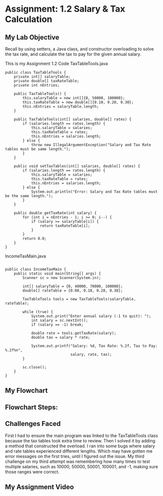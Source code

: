 # Assignment: 1.2 Salary & Tax Calculation

## My Lab Objective

Recall by using setters, a Java class, and constructor overloading to solve the tax rate, and calculate the tax to pay for the given annual salary.

This is my Assignment 1.2 Code
TaxTableTools.java
```
public class TaxTableTools {
    private int[] salaryTable;
    private double[] taxRateTable;
    private int nEntries;

    public TaxTableTools() {
        this.salaryTable = new int[]{0, 50000, 100000};
        this.taxRateTable = new double[]{0.10, 0.20, 0.30};
        this.nEntries = salaryTable.length;
    }

    public TaxTableTools(int[] salaries, double[] rates) {
        if (salaries.length == rates.length) {
            this.salaryTable = salaries;
            this.taxRateTable = rates;
            this.nEntries = salaries.length;
        } else {
            throw new IllegalArgumentException("Salary and Tax Rate tables must be same length.");
        }
    }

    public void setTaxTables(int[] salaries, double[] rates) {
        if (salaries.length == rates.length) {
            this.salaryTable = salaries;
            this.taxRateTable = rates;
            this.nEntries = salaries.length;
        } else {
            System.out.println("Error: Salary and Tax Rate tables must be the same length.");
        }
    }

    public double getTaxRate(int salary) {
        for (int i = nEntries - 1; i >= 0; i--) {
            if (salary >= salaryTable[i]) {
                return taxRateTable[i];
            }
        }
        return 0.0;
    }
}
```
IncomeTaxMain.java
```import java.util.Scanner;

public class IncomeTaxMain {
    public static void main(String[] args) {
        Scanner sc = new Scanner(System.in);

        int[] salaryTable = {0, 40000, 70000, 100000};
        double[] rateTable = {0.08, 0.18, 0.28, 0.38};

        TaxTableTools tools = new TaxTableTools(salaryTable, rateTable);

        while (true) {
            System.out.print("Enter annual salary (-1 to quit): ");
            int salary = sc.nextInt();
            if (salary == -1) break;

            double rate = tools.getTaxRate(salary);
            double tax = salary * rate;

            System.out.printf("Salary: %d, Tax Rate: %.2f, Tax to Pay: %.2f%n", 
                              salary, rate, tax);
        }

        sc.close();
    }
}
```
## My Flowchart

## Flowchart Steps:

## Challenges Faced
First I had to ensure the main program was linked to the TaxTableTools class because the tax tables took extra time to review. Then I solved it by adding a method that constructed the overload. I ran into some bugs where salary and rate tables experienced different lengths. Which may have gotten me error messages on the first tries, until I figured out the issue. My third challenge on my third attempt was remembering how many times to test multiple salaries, such as 10000, 50000, 50001, 100001, and -1, making sure those ranges were correct. 

## My Assignment Video
